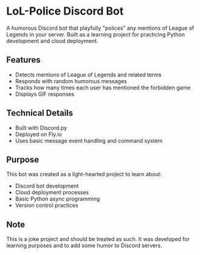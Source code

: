 # LoL-Police Discord Bot

A humorous Discord bot that playfully "polices" any mentions of League of Legends in your server. Built as a learning project for practicing Python development and cloud deployment.

## Features
- Detects mentions of League of Legends and related terms
- Responds with random humorous messages
- Tracks how many times each user has mentioned the forbidden game
- Displays GIF responses

## Technical Details
- Built with Discord.py
- Deployed on Fly.io
- Uses basic message event handling and command system

## Purpose
This bot was created as a light-hearted project to learn about:
- Discord bot development
- Cloud deployment processes
- Basic Python async programming
- Version control practices

## Note
This is a joke project and should be treated as such. It was developed for learning purposes and to add some humor to Discord servers.